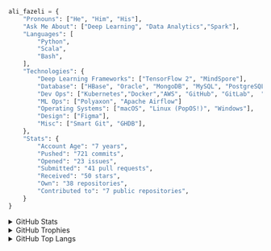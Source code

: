 ```python
ali_fazeli = {
    "Pronouns": ["He", "Him", "His"],
    "Ask Me About": ["Deep Learning", "Data Analytics","Spark"],
    "Languages": [
        "Python",
        "Scala",
        "Bash",
    ],
    "Technologies": {
        "Deep Learning Frameworks": ["TensorFlow 2", "MindSpore"],
        "Database": ["HBase", "Oracle", "MongoDB", "MySQL", "PostgreSQL", "Redis",],
        "Dev Ops": ["Kubernetes","Docker","AWS", "GitHub", "GitLab",  "TeamCity" "Ansible"],
        "ML Ops": ["Polyaxon", "Apache Airflow"]
        "Operating Systems": ["macOS", "Linux (PopOS!)", "Windows"],
        "Design": ["Figma"],
        "Misc": ["Smart Git", "GHDB"],
    },
    "Stats": {
        "Account Age": "7 years",
        "Pushed": "721 commits",
        "Opened": "23 issues",
        "Submitted": "41 pull requests",
        "Received": "50 stars",
        "Own": "38 repositories",
        "Contributed to": "7 public repositories",
    }
}

```

<details>
  <summary>GitHub Stats</summary>

[![GitHub Stats Card]](https://github.com/anuraghazra/github-readme-stats)

</details>

<details>
  <summary>GitHub Trophies</summary>

[![GitHub Trophies]](https://github.com/ryo-ma/github-profile-trophy)

</details>

<details>
  <summary>GitHub Top Langs</summary>

[![GitHub Top Langs]](https://github.com/anuraghazra/github-readme-stats)

</details>

<!-- Links -->

[github stats card]: https://github-readme-stats.vercel.app/api/?username=alifzl&theme=merko
[github trophies]: https://github-profile-trophy.vercel.app/?username=alifzl&column=4&margin-w=18&margin-h=15&theme=merko
[github top langs]: https://github-readme-stats.vercel.app/api/top-langs/?username=alifzl&layout=compact&theme=merko
